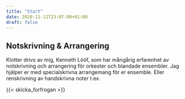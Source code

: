```yaml
---
title: "Start"
date: 2020-11-12T23:07:00+01:00
draft: false
---
```


## Notskrivning & Arrangering
Klotter drivs av mig, Kenneth Lööf, som har mångårig erfarenhet av notskrivning och arrangering för orkester och blandade ensembler. Jag hjälper er med specialskrivna arrangemang för er ensemble. Eller renskrivning av handskrivna noter t.ex.


{{< skicka_forfrogan >}}

